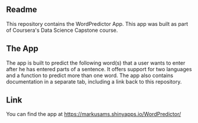 ## Readme
This repository contains the WordPredictor App. This app was built as part of Coursera's Data Science Capstone course.

## The App
The app is built to predict the following word(s) that a user wants to enter after he has entered parts of a sentence. It offers support for two languages and a function to predict more than one word. The app also contains documentation in a separate tab, including a link back to this repository.

## Link
You can find the app at https://markusams.shinyapps.io/WordPredictor/

